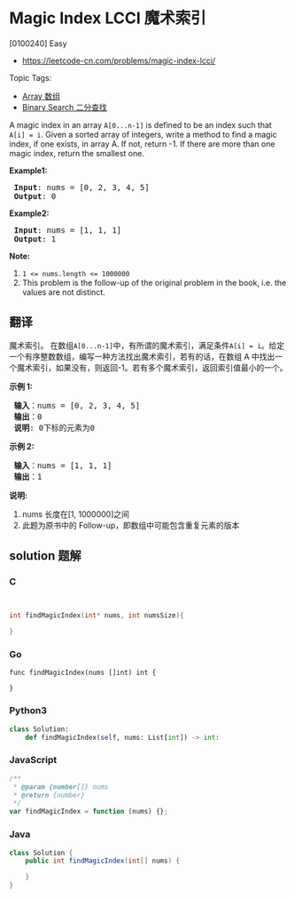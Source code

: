 # Magic Index LCCI 魔术索引

[0100240] Easy

- https://leetcode-cn.com/problems/magic-index-lcci/

Topic Tags:

- [Array 数组](https://leetcode-cn.com/tag/array/)
- [Binary Search 二分查找](https://leetcode-cn.com/tag/binary-search/)

A magic index in an array `A[0...n-1]` is defined to be an index such that `A[i] = i`. Given a sorted array of integers, write a method to find a magic index, if one exists, in array A. If not, return -1. If there are more than one magic index, return the smallest one.

**Example1:**

<pre><strong> Input</strong>: nums = [0, 2, 3, 4, 5]
<strong> Output</strong>: 0
</pre>

**Example2:**

<pre><strong> Input</strong>: nums = [1, 1, 1]
<strong> Output</strong>: 1
</pre>

**Note:**

1.  `1 <= nums.length <= 1000000`
2.  This problem is the follow-up of the original problem in the book, i.e. the values are not distinct.

## 翻译

魔术索引。 在数组`A[0...n-1]`中，有所谓的魔术索引，满足条件`A[i] = i`。给定一个有序整数数组，编写一种方法找出魔术索引，若有的话，在数组 A 中找出一个魔术索引，如果没有，则返回-1。若有多个魔术索引，返回索引值最小的一个。

**示例 1:**

<pre><strong> 输入</strong>：nums = [0, 2, 3, 4, 5]
<strong> 输出</strong>：0
<strong> 说明</strong>: 0下标的元素为0
</pre>

**示例 2:**

<pre><strong> 输入</strong>：nums = [1, 1, 1]
<strong> 输出</strong>：1
</pre>

**说明:**

1.  nums 长度在\[1, 1000000\]之间
2.  此题为原书中的 Follow-up，即数组中可能包含重复元素的版本

## solution 题解

### C

```c


int findMagicIndex(int* nums, int numsSize){

}


```

### Go

```golang
func findMagicIndex(nums []int) int {

}
```

### Python3

```python
class Solution:
    def findMagicIndex(self, nums: List[int]) -> int:
```

### JavaScript

```javascript
/**
 * @param {number[]} nums
 * @return {number}
 */
var findMagicIndex = function (nums) {};
```

### Java

```java
class Solution {
    public int findMagicIndex(int[] nums) {

    }
}
```

